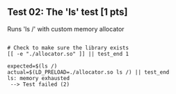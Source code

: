 ## Test 02: The 'ls' test [1 pts]

Runs 'ls /'  with custom memory allocator

```

# Check to make sure the library exists
[[ -e "./allocator.so" ]] || test_end 1

expected=$(ls /)
actual=$(LD_PRELOAD=./allocator.so ls /) || test_end
ls: memory exhausted
 --> Test failed (2)
```

